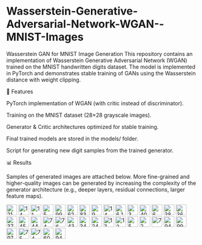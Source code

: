 # Wasserstein-Generative-Adversarial-Network-WGAN--MNIST-Images
Wasserstein GAN for MNIST Image Generation  This repository contains an implementation of Wasserstein Generative Adversarial Network (WGAN) trained on the MNIST handwritten digits dataset. The model is implemented in PyTorch and demonstrates stable training of GANs using the Wasserstein distance with weight clipping.

🚀 Features

PyTorch implementation of WGAN (with critic instead of discriminator).

Training on the MNIST dataset (28×28 grayscale images).

Generator & Critic architectures optimized for stable training.

Final trained models are stored in the models/ folder.

Script for generating new digit samples from the trained generator.

📊 Results

Samples of generated images are attached below.
More fine-grained and higher-quality images can be generated by increasing the complexity of the generator architecture (e.g., deeper layers, residual connections, larger feature maps).

<img width="28" height="28" alt="21" src="https://github.com/user-attachments/assets/ea27fcde-8165-4387-87a1-48ac5927aba5" />
<img width="28" height="28" alt="14" src="https://github.com/user-attachments/assets/84af8c56-c9ab-4291-8e25-7bb2a382c5b9" />
<img width="28" height="28" alt="11" src="https://github.com/user-attachments/assets/1f61d658-b65d-46d8-8f6d-c2ce0258cd3d" />
<img width="28" height="28" alt="5" src="https://github.com/user-attachments/assets/3c5eb4ce-adef-411b-affb-ebd9df69f041" />
<img width="28" height="28" alt="99 (1)" src="https://github.com/user-attachments/assets/74864d8a-a9f2-4082-9917-037fcb44b9f4" />
<img width="28" height="28" alt="62" src="https://github.com/user-attachments/assets/2cce3931-490a-4eb2-ad58-027ae6e2de96" />
<img width="28" height="28" alt="83" src="https://github.com/user-attachments/assets/8797d6e3-aa86-4ca0-a661-ef218fd1dbd5" />
<img width="28" height="28" alt="9" src="https://github.com/user-attachments/assets/94a8fb65-df01-4241-8de1-76c311ee5a86" />
<img width="28" height="28" alt="14" src="https://github.com/user-attachments/assets/7c107bcf-f9a9-4c44-85af-9f8cd4805d68" />
<img width="28" height="28" alt="6 1" src="https://github.com/user-attachments/assets/3851bc34-80a0-40f2-98db-9706b9cce5e4" />
<img width="28" height="28" alt="3" src="https://github.com/user-attachments/assets/0980ae50-0f1b-4465-9d4c-874053d2b227" />
<img width="28" height="28" alt="40" src="https://github.com/user-attachments/assets/67685dae-6237-4ecf-b6e1-1a150a43dd39" />
<img width="28" height="28" alt="6" src="https://github.com/user-attachments/assets/2ee8e0a1-39ef-4dfe-a079-86faebe2f82d" />
<img width="28" height="28" alt="38" src="https://github.com/user-attachments/assets/4f271b77-4349-43c8-810d-9c23c9077dec" />
<img width="28" height="28" alt="36" src="https://github.com/user-attachments/assets/852e64fe-6811-41bd-9e58-585b3a14a537" />
<img width="28" height="28" alt="37" src="https://github.com/user-attachments/assets/0e70f3ae-71c4-4654-bd78-9c7eaf4d98c0" />
<img width="28" height="28" alt="45" src="https://github.com/user-attachments/assets/41c70da3-9f66-4f95-9e7a-b2e39a3e71b0" />
<img width="28" height="28" alt="44" src="https://github.com/user-attachments/assets/611ca1f7-943e-4dbe-90d6-707919122725" />
<img width="28" height="28" alt="74" src="https://github.com/user-attachments/assets/f6d49495-979a-421d-8773-80b991255ac8" />
<img width="28" height="28" alt="76" src="https://github.com/user-attachments/assets/d6dc745a-bca5-4422-8f26-f641563f86f7" />
<img width="28" height="28" alt="43" src="https://github.com/user-attachments/assets/3dca0ed1-f5f6-41e9-82c3-ffd0e776b405" />
<img width="28" height="28" alt="34" src="https://github.com/user-attachments/assets/8a48ccd7-9090-47dc-aa35-7abcd0188c4b" />
<img width="28" height="28" alt="24" src="https://github.com/user-attachments/assets/8a3e4ca7-d728-46e1-ab4d-09718da2d885" />
<img width="28" height="28" alt="17" src="https://github.com/user-attachments/assets/5733d555-f344-481b-b511-78809a9a8c78" />
<img width="28" height="28" alt="12" src="https://github.com/user-attachments/assets/b32792b8-72c4-48a2-8d36-e41b0b71c140" />
<img width="28" height="28" alt="5 (1)" src="https://github.com/user-attachments/assets/0fb49a9d-3c9d-4120-9e3f-7607e82a8742" />
<img width="28" height="28" alt="2 (1)" src="https://github.com/user-attachments/assets/f716a857-0081-4bf4-8002-e8a5e9927b99" />
<img width="28" height="28" alt="7" src="https://github.com/user-attachments/assets/499cac7a-3779-4f39-8679-41150862434f" />
<img width="28" height="28" alt="94 (1)" src="https://github.com/user-attachments/assets/38a68362-7bd1-41c9-8161-f7b97103376e" />
<img width="28" height="28" alt="99" src="https://github.com/user-attachments/assets/2ce2d4ae-a2ab-418b-a556-f2614f550b97" />
<img width="28" height="28" alt="97" src="https://github.com/user-attachments/assets/11eb5cae-d984-449a-a610-1f93fab860ce" />
<img width="28" height="28" alt="75 (1)" src="https://github.com/user-attachments/assets/d20d43e0-1ce8-42f5-b304-3358a51ca971" />
<img width="28" height="28" alt="74 (1)" src="https://github.com/user-attachments/assets/53a80ec3-c0b8-4e8e-ab05-5f0b5a67ab07" />
<img width="28" height="28" alt="60" src="https://github.com/user-attachments/assets/f91f86a2-b5a8-4cf6-bb98-a973210a0df1" />
<img width="28" height="28" alt="94 (1)" src="https://github.com/user-attachments/assets/1426a7a7-07c2-4700-9c68-2b93752fc2b6" />
